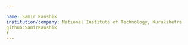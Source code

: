 ```yaml
---

name: Samir Kaushik
institution/company: National Institute of Technology, Kurukshetra
github:SamirKaushik
f
---
```

